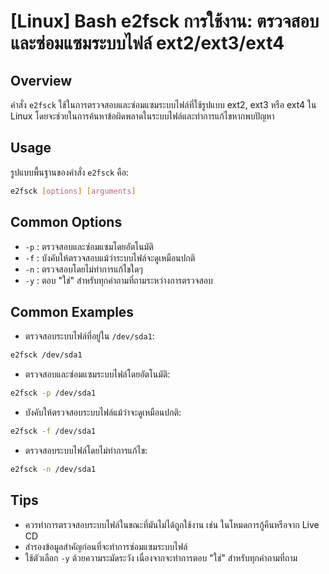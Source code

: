# [Linux] Bash e2fsck การใช้งาน: ตรวจสอบและซ่อมแซมระบบไฟล์ ext2/ext3/ext4

## Overview
คำสั่ง `e2fsck` ใช้ในการตรวจสอบและซ่อมแซมระบบไฟล์ที่ใช้รูปแบบ ext2, ext3 หรือ ext4 ใน Linux โดยจะช่วยในการค้นหาข้อผิดพลาดในระบบไฟล์และทำการแก้ไขหากพบปัญหา

## Usage
รูปแบบพื้นฐานของคำสั่ง `e2fsck` คือ:

```bash
e2fsck [options] [arguments]
```

## Common Options
- `-p` : ตรวจสอบและซ่อมแซมโดยอัตโนมัติ
- `-f` : บังคับให้ตรวจสอบแม้ว่าระบบไฟล์จะดูเหมือนปกติ
- `-n` : ตรวจสอบโดยไม่ทำการแก้ไขใดๆ
- `-y` : ตอบ "ใช่" สำหรับทุกคำถามที่ถามระหว่างการตรวจสอบ

## Common Examples
- ตรวจสอบระบบไฟล์ที่อยู่ใน `/dev/sda1`:

```bash
e2fsck /dev/sda1
```

- ตรวจสอบและซ่อมแซมระบบไฟล์โดยอัตโนมัติ:

```bash
e2fsck -p /dev/sda1
```

- บังคับให้ตรวจสอบระบบไฟล์แม้ว่าจะดูเหมือนปกติ:

```bash
e2fsck -f /dev/sda1
```

- ตรวจสอบระบบไฟล์โดยไม่ทำการแก้ไข:

```bash
e2fsck -n /dev/sda1
```

## Tips
- ควรทำการตรวจสอบระบบไฟล์ในขณะที่มันไม่ได้ถูกใช้งาน เช่น ในโหมดการกู้คืนหรือจาก Live CD
- สำรองข้อมูลสำคัญก่อนที่จะทำการซ่อมแซมระบบไฟล์
- ใช้ตัวเลือก `-y` ด้วยความระมัดระวัง เนื่องจากจะทำการตอบ "ใช่" สำหรับทุกคำถามที่ถาม
